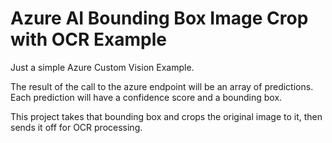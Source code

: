 # Azure AI Bounding Box Image Crop with OCR Example

Just a simple Azure Custom Vision Example. 

The result of the call to the azure endpoint will be an array of predictions. Each prediction will have a confidence score and a bounding box. 

This project takes that bounding box and crops the original image to it, then sends it off for OCR processing. 
